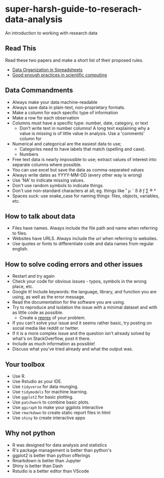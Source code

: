 # super-harsh-guide-to-reserach-data-analysis
An introduction to working with research data

## Read This

Read these two papers and make a short list of their proposed rules.

- [Data Organization in Spreadsheets](https://www.tandfonline.com/doi/full/10.1080/00031305.2017.1375989)  
- [Good enough practices in scientific computing](https://journals.plos.org/ploscompbiol/article?id=10.1371/journal.pcbi.1005510)

## Data Commandments

- Always make your data machine-readable
- Always save data in plain-text, non-proprietary formats.
- Make a column for each specific type of information
- Make a row for each observation
- Columns must have a specific type: number, date, category, or text
  - Don't write text in number columns! A long text explaining why a value is missing is of little value in analysis. Use a 'comments' column for 
- Numerical and categorical are the easiest data to use; 
  - Categories need to have labels that match (spelling and case).
  - Numbers 
- Free text data is nearly impossible to use; extract values of interest into separate columns where possible.
- You can use excel but save the data as comma-separated values
- Always write dates as YYYY-MM-DD (every other way is wrong)  
- Use 'NA' to indicate missing values.
- Don't use random symbols to indicate things.
- Don't use non-standard characters at all; eg. things like ˚ µ ˜ ß ∂ ƒ  ∑ ® † 
- Spaces suck: use snake_case for naming things: files, objects, variables, etc.

## How to talk about data

- Files have names. Always include the file path and name when referring to files.
- Websites have URLS. Always include the url when referring to websites.
- Use quotes or fonts to differentiate code and data names from regular english.

## How to solve coding errors and other issues

- Restart and try again
- Check your code for obvious issues - typos, symbols in the wrong place, etc.
- Google it! Include keywords: the language, library, and function you are using, as well as the error message.  
- Read the documentation for the software you are using. 
- Try to reproduce and isolation the issue with a minimal dataset and with as little code as possible.
  - Create a [reprex](https://reprex.tidyverse.org/) of your problem.  
- If you can't solve your issue and it seems rather basic, try posting on social media like reddit or twitter.   
- If it is a more complex issue and the question isn't already solved by what's on StackOverflow, post it there.   
- Include as much information as possible!
- Discuss what you've tried already and what the output was.

## Your toolbox

- Use R.
- Use Rstudio as your IDE. 
- Use `tidyverse` for data munging.    
- Use `tidymodels` for machine learning.  
- Use `ggplot2` for basic plotting.
- Use `patchwork` to combine basic plots.
- Use `ggiraph` to make your ggplots interactive
- Use `rmarkdown` to create static report files in html
- Use `shiny` to create interactive apps 

## Why not python

- R was designed for data analysis and statistics
- R's package management is better than python's
- ggplot2 is better than python offerings
- Rmarkdown is better than Jupyter
- Shiny is better than Dash
- Rstudio is a better editor than VScode

